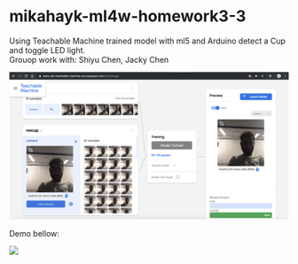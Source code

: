 # mikahayk-ml4w-homework3-3

Using Teachable Machine trained model with ml5 and Arduino detect a Cup and toggle LED light.<br>
Grouop work with: Shiyu Chen, Jacky Chen

![](teachablemachine.png)

Demo bellow:


<img src="demo.gif" width="40%">
